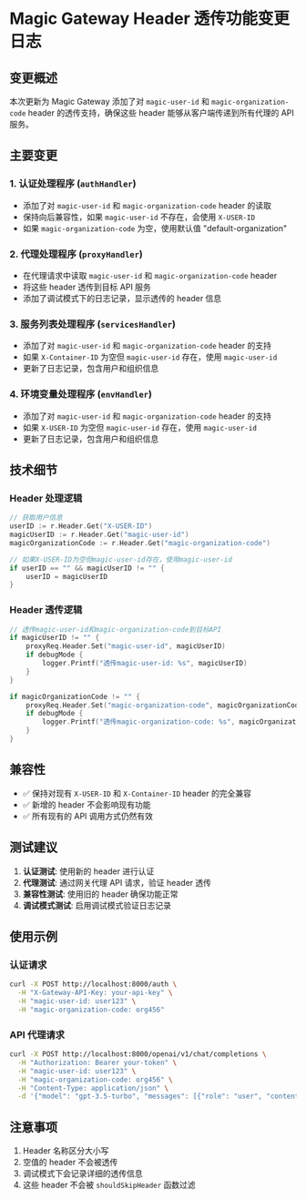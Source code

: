 # Magic Gateway Header 透传功能变更日志

## 变更概述

本次更新为 Magic Gateway 添加了对 `magic-user-id` 和 `magic-organization-code` header 的透传支持，确保这些 header 能够从客户端传递到所有代理的 API 服务。

## 主要变更

### 1. 认证处理程序 (`authHandler`)
- 添加了对 `magic-user-id` 和 `magic-organization-code` header 的读取
- 保持向后兼容性，如果 `magic-user-id` 不存在，会使用 `X-USER-ID`
- 如果 `magic-organization-code` 为空，使用默认值 "default-organization"

### 2. 代理处理程序 (`proxyHandler`)
- 在代理请求中读取 `magic-user-id` 和 `magic-organization-code` header
- 将这些 header 透传到目标 API 服务
- 添加了调试模式下的日志记录，显示透传的 header 信息

### 3. 服务列表处理程序 (`servicesHandler`)
- 添加了对 `magic-user-id` 和 `magic-organization-code` header 的支持
- 如果 `X-Container-ID` 为空但 `magic-user-id` 存在，使用 `magic-user-id`
- 更新了日志记录，包含用户和组织信息

### 4. 环境变量处理程序 (`envHandler`)
- 添加了对 `magic-user-id` 和 `magic-organization-code` header 的支持
- 如果 `X-USER-ID` 为空但 `magic-user-id` 存在，使用 `magic-user-id`
- 更新了日志记录，包含用户和组织信息

## 技术细节

### Header 处理逻辑
```go
// 获取用户信息
userID := r.Header.Get("X-USER-ID")
magicUserID := r.Header.Get("magic-user-id")
magicOrganizationCode := r.Header.Get("magic-organization-code")

// 如果X-USER-ID为空但magic-user-id存在，使用magic-user-id
if userID == "" && magicUserID != "" {
    userID = magicUserID
}
```

### Header 透传逻辑
```go
// 透传magic-user-id和magic-organization-code到目标API
if magicUserID != "" {
    proxyReq.Header.Set("magic-user-id", magicUserID)
    if debugMode {
        logger.Printf("透传magic-user-id: %s", magicUserID)
    }
}

if magicOrganizationCode != "" {
    proxyReq.Header.Set("magic-organization-code", magicOrganizationCode)
    if debugMode {
        logger.Printf("透传magic-organization-code: %s", magicOrganizationCode)
    }
}
```

## 兼容性

- ✅ 保持对现有 `X-USER-ID` 和 `X-Container-ID` header 的完全兼容
- ✅ 新增的 header 不会影响现有功能
- ✅ 所有现有的 API 调用方式仍然有效

## 测试建议

1. **认证测试**: 使用新的 header 进行认证
2. **代理测试**: 通过网关代理 API 请求，验证 header 透传
3. **兼容性测试**: 使用旧的 header 确保功能正常
4. **调试模式测试**: 启用调试模式验证日志记录

## 使用示例

### 认证请求
```bash
curl -X POST http://localhost:8000/auth \
  -H "X-Gateway-API-Key: your-api-key" \
  -H "magic-user-id: user123" \
  -H "magic-organization-code: org456"
```

### API 代理请求
```bash
curl -X POST http://localhost:8000/openai/v1/chat/completions \
  -H "Authorization: Bearer your-token" \
  -H "magic-user-id: user123" \
  -H "magic-organization-code: org456" \
  -H "Content-Type: application/json" \
  -d '{"model": "gpt-3.5-turbo", "messages": [{"role": "user", "content": "Hello"}]}'
```

## 注意事项

1. Header 名称区分大小写
2. 空值的 header 不会被透传
3. 调试模式下会记录详细的透传信息
4. 这些 header 不会被 `shouldSkipHeader` 函数过滤
